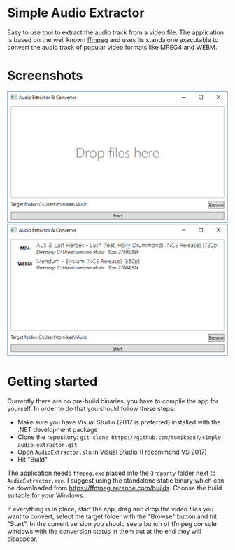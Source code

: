 # Simple Audio Extractor

Easy to use tool to extract the audio track from a video file. The application is based on the well known [ffmpeg](https://www.ffmpeg.org) and uses its standalone executable to convert the audio track of popular video formats like MPEG4 and WEBM.

# Screenshots

![sae-1](https://github.com/tomikaa87/simple-audio-extractor/blob/master/images/sae-1.png)
![sae-2](https://github.com/tomikaa87/simple-audio-extractor/blob/master/images/sae-2.png)

# Getting started

Currently there are no pre-build binaries, you have to compile the app for yourself. In order to do that you should follow these steps:

- Make sure you have Visual Studio (2017 is preferred) installed with the .NET development package
- Clone the repository: `git clone https://github.com/tomikaa87/simple-audio-extractor.git`
- Open `AudioExtractor.sln` in Visual Studio (I recommend VS 2017)
- Hit "Build"

The application needs `ffmpeg.exe` placed into the `3rdparty` folder next to `AudioExtractor.exe`. I suggest using the standalone static binary which can be downloaded from https://ffmpeg.zeranoe.com/builds. Choose the build suitable for your Windows.

If everything is in place, start the app, drag and drop the video files you want to convert, select the target folder with the "Browse" button and hit "Start". In the current version you should see a bunch of ffmpeg console windows with the conversion status in them but at the end they will disappear.
